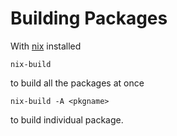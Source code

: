 # Building Packages 
 With [nix](https://nixos.org/download/) installed 

```
nix-build
```
to build all the packages at once

```
nix-build -A <pkgname>
```
to build individual package.
